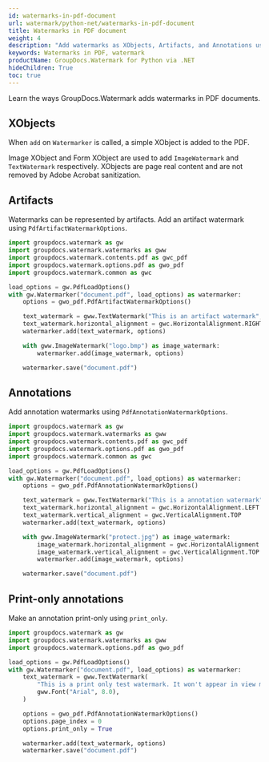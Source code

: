 ```yaml
---
id: watermarks-in-pdf-document
url: watermark/python-net/watermarks-in-pdf-document
title: Watermarks in PDF document
weight: 4
description: "Add watermarks as XObjects, Artifacts, and Annotations using Python via .NET."
keywords: Watermarks in PDF, watermark
productName: GroupDocs.Watermark for Python via .NET
hideChildren: True
toc: true
---
```


Learn the ways GroupDocs.Watermark adds watermarks in PDF documents.

## XObjects

When `add` on `Watermarker` is called, a simple XObject is added to the PDF.

Image XObject and Form XObject are used to add `ImageWatermark` and `TextWatermark` respectively. XObjects are page real content and are not removed by Adobe Acrobat sanitization.

## Artifacts

Watermarks can be represented by artifacts. Add an artifact watermark using `PdfArtifactWatermarkOptions`.

```python
import groupdocs.watermark as gw
import groupdocs.watermark.watermarks as gww
import groupdocs.watermark.contents.pdf as gwc_pdf
import groupdocs.watermark.options.pdf as gwo_pdf
import groupdocs.watermark.common as gwc

load_options = gw.PdfLoadOptions()
with gw.Watermarker("document.pdf", load_options) as watermarker:
    options = gwo_pdf.PdfArtifactWatermarkOptions()

    text_watermark = gww.TextWatermark("This is an artifact watermark", gww.Font("Arial", 8.0))
    text_watermark.horizontal_alignment = gwc.HorizontalAlignment.RIGHT
    watermarker.add(text_watermark, options)

    with gww.ImageWatermark("logo.bmp") as image_watermark:
        watermarker.add(image_watermark, options)

    watermarker.save("document.pdf")
```

## Annotations

Add annotation watermarks using `PdfAnnotationWatermarkOptions`.

```python
import groupdocs.watermark as gw
import groupdocs.watermark.watermarks as gww
import groupdocs.watermark.contents.pdf as gwc_pdf
import groupdocs.watermark.options.pdf as gwo_pdf
import groupdocs.watermark.common as gwc

load_options = gw.PdfLoadOptions()
with gw.Watermarker("document.pdf", load_options) as watermarker:
    options = gwo_pdf.PdfAnnotationWatermarkOptions()

    text_watermark = gww.TextWatermark("This is a annotation watermark", gww.Font("Arial", 8.0))
    text_watermark.horizontal_alignment = gwc.HorizontalAlignment.LEFT
    text_watermark.vertical_alignment = gwc.VerticalAlignment.TOP
    watermarker.add(text_watermark, options)

    with gww.ImageWatermark("protect.jpg") as image_watermark:
        image_watermark.horizontal_alignment = gwc.HorizontalAlignment.RIGHT
        image_watermark.vertical_alignment = gwc.VerticalAlignment.TOP
        watermarker.add(image_watermark, options)

    watermarker.save("document.pdf")
```

## Print-only annotations

Make an annotation print-only using `print_only`.

```python
import groupdocs.watermark as gw
import groupdocs.watermark.watermarks as gww
import groupdocs.watermark.options.pdf as gwo_pdf

load_options = gw.PdfLoadOptions()
with gw.Watermarker("document.pdf", load_options) as watermarker:
    text_watermark = gww.TextWatermark(
        "This is a print only test watermark. It won't appear in view mode.",
        gww.Font("Arial", 8.0),
    )

    options = gwo_pdf.PdfAnnotationWatermarkOptions()
    options.page_index = 0
    options.print_only = True

    watermarker.add(text_watermark, options)
    watermarker.save("document.pdf")
```


